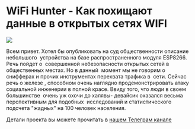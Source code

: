 # WiFi Hunter - Как похищают данные в открытых сетях WIFI

![](https://telegra.ph/file/2843822cd8f95f50c31d6.jpg)

Всем привет. Хотел бы опубликовать на суд общественности описание небольшого 
устройства на базе распространенного модуля ESP8266. Речь пойдет о 
совершенной небезопасности открытых сетей в общественных местах. Но в данный 
момент мы не говорим о снифферах и прочих инструментах перехвата трафика в 
сети. Сейчас речь о железе , способном очень наглядно продемонстрировать атаку 
социальной инженерии в полной красе. Ввиду того, что люди в своем большинстве 
очень уж охочи до халявы- девайсик оказался весьма перспективным для подобных 
исследований и статистического подсчета "жадных" на 100 человек населения.

Детали проекта вы можете прочитать в [нашем Телеграм канале](https://t.me/+yiTTn1uHk-1hMDEy)
